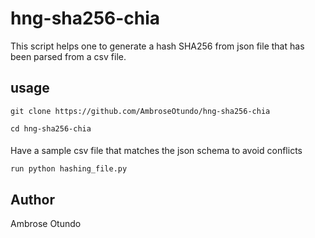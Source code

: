 # hng-sha256-chia
This script helps one to generate a hash SHA256 from json file that has been parsed from a csv file.

## usage
```
git clone https://github.com/AmbroseOtundo/hng-sha256-chia
```
```
cd hng-sha256-chia
```
####
Have a sample csv file that matches the json schema to avoid conflicts

```
run python hashing_file.py
```
## Author 
Ambrose Otundo
